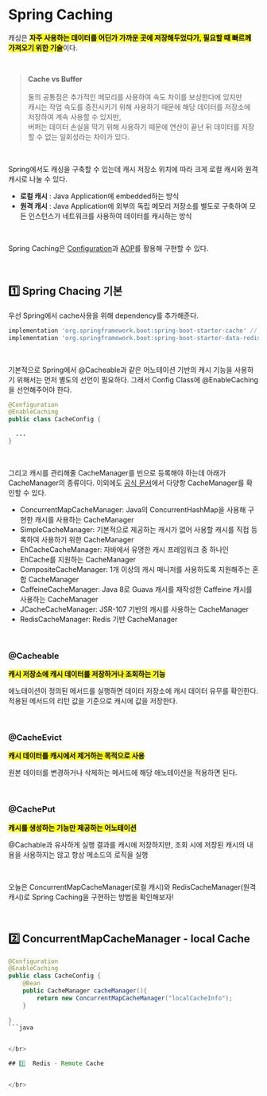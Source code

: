 # Spring Caching

캐싱은 <mark>**자주 사용하는 데이터를 어딘가 가까운 곳에 저장해두었다가, 필요할 때 빠르께 가져오기 위한 기술**</mark>이다. 

</br>

> **Cache vs Buffer**</br></br>
> 둘의 공통점은 추가적인 메모리를 사용하여 속도 차이를 보상한다에 있지만 </br>
> 캐시는 작업 속도를 증진시키기 위해 사용하기 때문에 해당 데이터를 저장소에 저장하여 계속 사용할 수 있지만, </br>
> 버퍼는 데이터 손실을 막기 위해 사용하기 때문에 연산이 끝난 뒤 데이터를 저장할 수 없는 일회성라는 차이가 있다.

</br>

Spring에서도 캐싱을 구축할 수 있는데 캐시 저장소 위치에 따라 크게 로컬 캐시와 원격 캐시로 나눌 수 있다.

* **로컬 캐시** : Java Application에 embedded하는 방식
* **원격 캐시** : Java Application에 외부의 독립 메모리 저장소를 별도로 구축하여 모든 인스턴스가 네트워크를 사용하여 데이터를 캐시하는 방식

</br>


Spring Caching은 [Configuration](https://github.com/ArdorHoon/computer-science-for-developer/blob/main/spring-framework/Configuration.md)과 [AOP](https://github.com/ArdorHoon/computer-science-for-developer/blob/main/spring-framework/AOP.md)를 활용해 구현할 수 있다. 

</br>

## 1️⃣ Spring Chacing 기본 

우선 Spring에서 cache사용을 위해 dependency를 추가해준다.

```gradle
implementation 'org.springframework.boot:spring-boot-starter-cache' // Spring 내부 캐시
implementation 'org.springframework.boot:spring-boot-starter-data-redis' // redis
```
</br>

기본적으로 Spring에서 @Cacheable과 같은 어노테이션 기반의 캐시 기능을 사용하기 위해서는 먼저 별도의 선언이 필요하다. 그래서 Config Class에 @EnableCaching을 선언해주어야 한다.
```java
@Configuration
@EnableCaching
public class CacheConfig {

  ...
}

```

</br>

그리고 캐시를 관리해줄 CacheManager를 빈으로 등록해야 하는데 아래가 CacheManager의 종류이다. 이외에도 [공식 문서](https://docs.spring.io/spring-boot/reference/io/caching.html)에서 다양항 CacheManager를 확인할 수 있다.

* ConcurrentMapCacheManager: Java의 ConcurrentHashMap을 사용해 구현한 캐시를 사용하는 CacheManager
* SimpleCacheManager: 기본적으로 제공하는 캐시가 없어 사용할 캐시를 직접 등록하여 사용하기 위한 CacheManager
* EhCacheCacheManager: 자바에서 유명한 캐시 프레임워크 중 하나인 EhCache를 지원하는 CacheManager
* CompositeCacheManager: 1개 이상의 캐시 매니저를 사용하도록 지원해주는 혼합 CacheManager
* CaffeineCacheManager: Java 8로 Guava 캐시를 재작성한 Caffeine 캐시를 사용하는 CacheManager
* JCacheCacheManager: JSR-107 기반의 캐시를 사용하는 CacheManager
* RedisCacheManager: Redis 기반 CacheManager

</br>


### @Cacheable
<mark>**캐시 저장소에 캐시 데이터를 저장하거나 조회하는 기능**</mark>

에노테이션이 정의된 메서드를 실행하면 데이터 저장소에 캐시 데이터 유무를 확인한다. 적용된 메서드의 리턴 값을 기준으로 캐시에 값을 저장한다.


</br>


### @CacheEvict

<mark>**캐시 데이터를 캐시에서 제거하는 목적으로 사용**</mark>

원본 데이터를 변경하거나 삭제하는 메서드에 해당 애노테이션을 적용하면 된다.

</br>


### @CachePut

<mark>**캐시를 생성하는 기능만 제공하는 어노테이션**</mark></br>

@Cachable과 유사하게 실행 결과를 캐시에 저장하지만, 조회 시에 저장된 캐시의 내용을 사용하지는 않고 항상 메소드의 로직을 실행



</br>


오늘은 ConcurrentMapCacheManager(로컬 캐시)와 RedisCacheManager(원격 캐시)로 Spring Caching을 구현하는 방법을 확인해보자!

</br>

## 2️⃣ ConcurrentMapCacheManager - local Cache

```java
@Configuration
@EnableCaching
public class CacheConfig {
    @Bean
    public CacheManager cacheManager(){
        return new ConcurrentMapCacheManager("localCacheInfo");
    }
    
}
```java 


</br>

## 3️⃣  Redis - Remote Cache 


</br>
